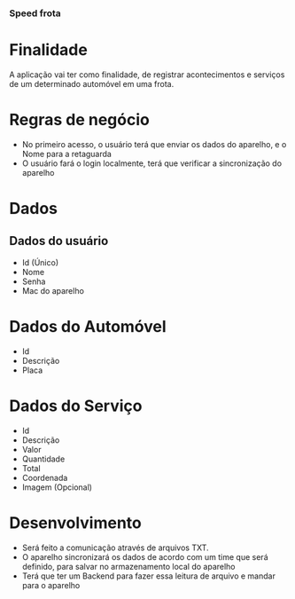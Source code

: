 ### Speed frota

# Finalidade

A aplicação vai ter como finalidade, de registrar acontecimentos e serviços de um determinado automóvel em uma frota.

# Regras de negócio

- No primeiro acesso, o usuário terá que enviar os dados do aparelho, e o Nome para a retaguarda
- O usuário fará o login localmente, terá que verificar a sincronização do aparelho

# Dados

## Dados do usuário

- Id (Único)
- Nome
- Senha
- Mac do aparelho

# Dados do Automóvel

- Id
- Descrição
- Placa

# Dados do Serviço

- Id
- Descrição 
- Valor
- Quantidade
- Total
- Coordenada
- Imagem (Opcional)

# Desenvolvimento

- Será feito a comunicação através de arquivos TXT.
- O aparelho sincronizará os dados de acordo com um time que será definido, para salvar no armazenamento local do aparelho
- Terá que ter um Backend para fazer essa leitura de arquivo e mandar para o aparelho

